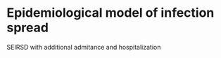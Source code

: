 <div class="w3-row">
<div class="w3-twothird">

# Epidemiological model of infection spread

SEIRSD with additional admitance and hospitalization

<bdl-fmi id="idfmi" mode="oneshot" src="Covid_SEIRS_Ext.js" fminame="Covid_SEIRS_Ext" tolerance="0.0000001" starttime="0" stoptime="183" fstepsize="1" fpslimit="60" guid="{271e00f6-4cc7-4209-8953-7274d2ab6f08}" valuereferences="6,1,3,4,0,5,2" valuelabels="Susceptible.population,Exposed.population,Infectious.population,Recovered.population,Dead.population,Sick.population,Hospitalized.population" inputs="incubation,130,1,1,f;infectious,131,1,1,f;beta,104,1,1,f" inputlabels="t_incubation,t_infectious,beta"></bdl-fmi>

<bdl-chartjs-time width="600" height="400" fromid="idfmi" labels="susceptible,exposed,infectious,recovered,dead,sick" initialdata="" refindex="0" refvalues="6" responsive="true" maxdata="512"></bdl-chartjs-time>
<bdl-chartjs-time width="600" height="100" fromid="idfmi" labels="hospitalized" initialdata="" refindex="6" refvalues="1" responsive="true" maxdata="512"></bdl-chartjs-time>

</div>
<div class="w3-third">

<bdl-range id="incubation" title="Incubation [d]" min="0.1" max="10" default="5" step="0.1" initdefault="false"></bdl-range>

<bdl-range id="infectious" title="Infectious [d]" min="0.1" max="10" default="2" step="0.1" initdefault="false"></bdl-range>

<bdl-range id="beta" title="Contact Rate" min="0.1" max="10" default="1.75" step="0.05" initdefault="false"></bdl-range>
</div>
</div>

